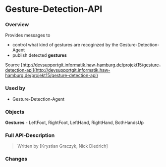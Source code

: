 #  Gesture-Detection-API
### Overview

Provides messages to 
 
 - control what kind of gestures are recoginzed by the Gesture-Detection-Agent
 - publish detected **gestures**

Source [http://devsupportgit.informatik.haw-hamburg.de/projekt15/gesture-detection-api](http://devsupportgit.informatik.haw-hamburg.de/projekt15/gesture-detection-api) 

### Used by

 - Gesture-Detection-Agent

### Objects

**Gestures** - LeftFoot, RightFoot, LeftHand, RightHand, BothHandsUp

### Full API-Description

> Written by [Krystian Graczyk, Nick Diedrich]

### Changes
